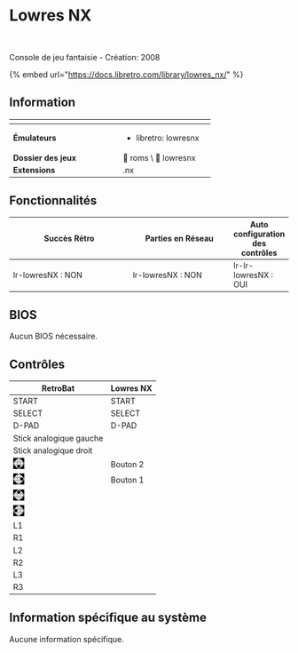 # Lowres NX

<div align="left">

<figure><img src="https://raw.githubusercontent.com/fabricecaruso/es-theme-carbon/78a0a78ab8f5e6a606f63833349382908d01d8af/art/logos/lowresnx.svg" alt=""><figcaption></figcaption></figure>

</div>

Console de jeu fantaisie - Création: 2008

{% embed url="https://docs.libretro.com/library/lowres_nx/" %}

## Information

<table data-header-hidden><thead><tr><th width="184"></th><th></th><th data-hidden></th></tr></thead><tbody><tr><td><strong>Émulateurs</strong></td><td><ul><li>libretro: lowresnx</li></ul></td><td></td></tr><tr><td><strong>Dossier des jeux</strong></td><td><span data-gb-custom-inline data-tag="emoji" data-code="1f4c1">📁</span> roms \ <span data-gb-custom-inline data-tag="emoji" data-code="1f4c2">📂</span> lowresnx</td><td></td></tr><tr><td><strong>Extensions</strong></td><td>.nx</td><td></td></tr></tbody></table>

## Fonctionnalités

<table><thead><tr><th width="245">Succès Rétro</th><th width="200">Parties en Réseau</th><th>Auto configuration des contrôles</th></tr></thead><tbody><tr><td>lr-lowresNX : NON</td><td>lr-lowresNX : NON</td><td>lr-lr-lowresNX : OUI</td></tr></tbody></table>

## BIOS

Aucun BIOS nécessaire.

## Contrôles

| RetroBat                                                                        | Lowres NX |
| ------------------------------------------------------------------------------- | --------- |
| START                                                                           | START     |
| SELECT                                                                          | SELECT    |
| D-PAD                                                                           | D-PAD     |
| Stick analogique gauche                                                         |           |
| Stick analogique droit                                                          |           |
| ![A](<../../../.gitbook/assets/image (19).png>)                                 | Bouton 2  |
| ![B](<../../../.gitbook/assets/image (6).png>)                                  | Bouton 1  |
| <img src="../../../.gitbook/assets/image (34).png" alt="" data-size="original"> |           |
| <img src="../../../.gitbook/assets/image (32).png" alt="" data-size="line">     |           |
| L1                                                                              |           |
| R1                                                                              |           |
| L2                                                                              |           |
| R2                                                                              |           |
| L3                                                                              |           |
| R3                                                                              |           |

## Information spécifique au système

Aucune information spécifique.
